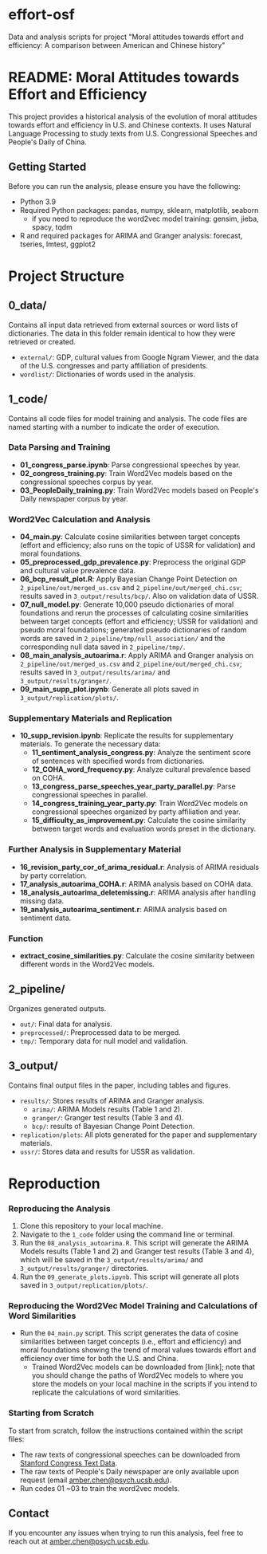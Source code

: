 # effort-osf
Data and analysis scripts for project "Moral attitudes towards effort and efficiency:
A comparison between American and Chinese history"

# README: Moral Attitudes towards Effort and Efficiency

This project provides a historical analysis of the evolution of moral attitudes towards effort and efficiency in U.S. and Chinese contexts. It uses Natural Language Processing to study texts from U.S. Congressional Speeches and People's Daily of China.

## Getting Started

Before you can run the analysis, please ensure you have the following:

- Python 3.9
- Required Python packages: pandas, numpy, sklearn, matplotlib, seaborn
    - if you need to reproduce the word2vec model training: gensim, jieba, spacy, tqdm
- R and required packages for ARIMA and Granger analysis: forecast, tseries, lmtest, ggplot2

# Project Structure
## 0_data/
Contains all input data retrieved from external sources or word lists of dictionaries. The data in this folder remain identical to how they were retrieved or created.
  - `external/`: GDP, cultural values from Google Ngram Viewer, and the data of the U.S. congresses and party affiliation of presidents.
  - `wordlist/`: Dictionaries of words used in the analysis.


## 1_code/
Contains all code files for model training and analysis. The code files are named starting with a number to indicate the order of execution.

### Data Parsing and Training
- **01_congress_parse.ipynb**: Parse congressional speeches by year.
- **02_congress_training.py**: Train Word2Vec models based on the congressional speeches corpus by year.
- **03_PeopleDaily_training.py**: Train Word2Vec models based on People's Daily newspaper corpus by year.

### Word2Vec Calculation and Analysis
- **04_main.py**: Calculate cosine similarities between target concepts (effort and efficiency; also runs on the topic of USSR for validation) and moral foundations.
- **05_preprocessed_gdp_prevalence.py**: Preprocess the original GDP and cultural value prevalence data.
- **06_bcp_result_plot.R**: Apply Bayesian Change Point Detection on `2_pipeline/out/merged_us.csv` and `2_pipeline/out/merged_chi.csv`; results saved in `3_output/results/bcp/`. Also on validation data of USSR.
- **07_null_model.py**: Generate 10,000 pseudo dictionaries of moral foundations and rerun the processes of calculating cosine similarities between target concepts (effort and efficiency; USSR for validation) and pseudo moral foundations; generated pseudo dictionaries of random words are saved in `2_pipeline/tmp/null_association/` and the corresponding null data saved in `2_pipeline/tmp/`.
- **08_main_analysis_autoarima.r**: Apply ARIMA and Granger analysis on `2_pipeline/out/merged_us.csv` and `2_pipeline/out/merged_chi.csv`; results saved in `3_output/results/arima/` and `3_output/results/granger/`.
- **09_main_supp_plot.ipynb**: Generate all plots saved in `3_output/replication/plots/`.

### Supplementary Materials and Replication
- **10_supp_revision.ipynb**: Replicate the results for supplementary materials. To generate the necessary data:
  - **11_sentiment_analysis_congress.py**: Analyze the sentiment score of sentences with specified words from dictionaries.
  - **12_COHA_word_frequency.py**: Analyze cultural prevalence based on COHA.
  - **13_congress_parse_speeches_year_party_parallel.py**: Parse congressional speeches in parallel.
  - **14_congress_training_year_party.py**: Train Word2Vec models on congressional speeches organized by party affiliation and year.
  - **15_difficulty_as_improvement.py**: Calculate the cosine similarity between target words and evaluation words preset in the dictionary.

### Further Analysis in Supplementary Material
- **16_revision_party_cor_of_arima_residual.r**: Analysis of ARIMA residuals by party correlation.
- **17_analysis_autoarima_COHA.r**: ARIMA analysis based on COHA data.
- **18_analysis_autoarima_deletemissing.r**: ARIMA analysis after handling missing data.
- **19_analysis_autoarima_sentiment.r**: ARIMA analysis based on sentiment data.

### Function
- **extract_cosine_similarities.py**: Calculate the cosine similarity between different words in the Word2Vec models.

## 2_pipeline/
Organizes generated outputs.
  - `out/`: Final data for analysis.
  - `preprocessed/`: Preprocessed data to be merged.
  - `tmp/`: Temporary data for null model and validation.

## 3_output/ 
Contains final output files in the paper, including tables and figures.
  - `results/`: Stores results of ARIMA and Granger analysis.
    - `arima/`: ARIMA Models results (Table 1 and 2).
    - `granger/`: Granger test results (Table 3 and 4).
    - `bcp/`: results of Bayesian Change Point Detection.
  - `replication/plots`: All plots generated for the paper and supplementary materials.
  - `ussr/`: Stores data and results for USSR as validation.

# Reproduction

### Reproducing the Analysis

1. Clone this repository to your local machine.
2. Navigate to the `1_code` folder using the command line or terminal.
3. Run the `08_analysis_autoarima.R`. This script will generate the ARIMA Models results (Table 1 and 2) and Granger test results (Table 3 and 4), which will be saved in the `3_output/results/arima/` and `3_output/results/granger/` directories.
4. Run the `09_generate_plots.ipynb`. This script will generate all plots saved in `3_output/replication/plots/`.

### Reproducing the Word2Vec Model Training and Calculations of Word Similarities


- Run the `04_main.py` script. This script generates the data of cosine similarities between target concepts (i.e., effort and efficiency) and moral foundations showing the trend of moral values towards effort and efficiency over time for both the U.S. and China.
  - Trained Word2Vec models can be downloaded from [link]; note that you should change the paths of Word2Vec models to where you store the models on your local machine in the scripts if you intend to replicate the calculations of word similarities.


### Starting from Scratch

To start from scratch, follow the instructions contained within the script files:

- The raw texts of congressional speeches can be downloaded from [Stanford Congress Text Data](https://data.stanford.edu/congress_text).
- The raw texts of People's Daily newspaper are only available upon request (email amber.chen@psych.ucsb.edu).
- Run codes 01 ~03 to train the word2vec models.

## Contact
If you encounter any issues when trying to run this analysis, feel free to reach out at amber.chen@psych.ucsb.edu.

